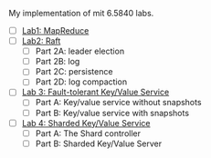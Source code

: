 My implementation of mit 6.5840 labs.
- [ ] [Lab1: MapReduce](http://nil.csail.mit.edu/6.5840/2023/labs/lab-mr.html)
- [ ] [Lab2: Raft](http://nil.csail.mit.edu/6.5840/2023/labs/lab-raft.html)
    - [ ] Part 2A: leader election
    - [ ] Part 2B: log
    - [ ] Part 2C: persistence
    - [ ] Part 2D: log compaction 
- [ ] [Lab 3: Fault-tolerant Key/Value Service](http://nil.csail.mit.edu/6.5840/2023/labs/lab-kvraft.html)
    - [ ] Part A: Key/value service without snapshots
    - [ ] Part B: Key/value service with snapshots
- [ ] [Lab 4: Sharded Key/Value Service](http://nil.csail.mit.edu/6.5840/2023/labs/lab-shard.html)
    - [ ] Part A: The Shard controller
    - [ ] Part B: Sharded Key/Value Server
